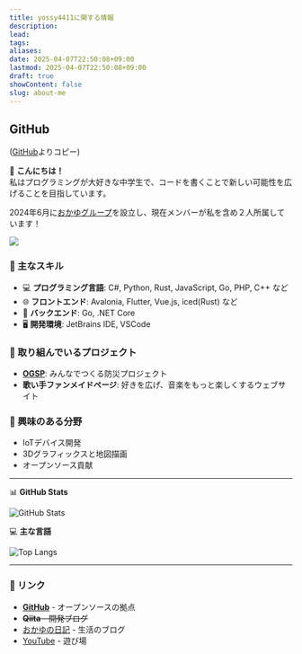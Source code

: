 ```yaml
---
title: yossy4411に関する情報
description: 
lead: 
tags: 
aliases: 
date: 2025-04-07T22:50:08+09:00
lastmod: 2025-04-07T22:50:08+09:00
draft: true
showContent: false
slug: about-me
---
```

## GitHub
([GitHub](https://github.com/yossy4411/yossy4411/blob/main/README.md?plain=1)よりコピー)

👋 **こんにちは！**  
私はプログラミングが大好きな中学生で、コードを書くことで新しい可能性を広げることを目指しています。

2024年6月に[おかゆグループ](https://github.com/okayugroup)を設立し、現在メンバーが私を含め２人所属しています！

![](https://komarev.com/ghpvc/?username=yossy4411&color=green)

### 💪 主なスキル
- 💻 **プログラミング言語**: C#, Python, Rust, JavaScript, Go, PHP, C++ など
- 🌐 **フロントエンド**: Avalonia, Flutter, Vue.js, iced(Rust) など
- 📡 **バックエンド**: Go, .NET Core
- 🖥️ **開発環境**: JetBrains IDE, VSCode

### 🌟 取り組んでいるプロジェクト
- **[OGSP](https://github.com/okayugroup/ogsp-obsidianote)**: みんなでつくる防災プロジェクト
- **歌い手ファンメイドページ**: 好きを広げ、音楽をもっと楽しくするウェブサイト
  
### 🧠 興味のある分野
- IoTデバイス開発
- 3Dグラフィックスと地図描画
- オープンソース貢献

---

📊 **GitHub Stats**

![GitHub Stats](https://github-readme-stats.vercel.app/api?username=yossy4411&show_icons=true&theme=radical)

💻 **主な言語**

![Top Langs](https://github-readme-stats.vercel.app/api/top-langs/?username=yossy4411&layout=compact&theme=radical)

---
### 🔗 リンク
- [**GitHub**](https://github.com/yossy4411/) - オープンソースの拠点
- ~~**Qiita** - 開発ブログ~~
- [おかゆの日記](https://blog.okayugroup.com) - 生活のブログ
- [YouTube](https://youtube.com/@yossy4411) - 遊び場